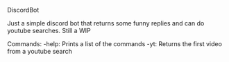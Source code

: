 DiscordBot

Just a simple discord bot that returns some funny replies and can do youtube searches. Still a WIP

Commands:
-help: Prints a list of the commands
-yt: Returns the first video from a youtube search